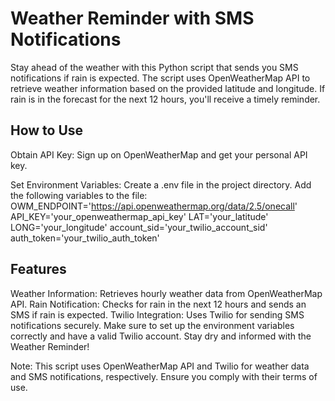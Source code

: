 # Weather Reminder with SMS Notifications
Stay ahead of the weather with this Python script that sends you SMS notifications if rain is expected. The script uses OpenWeatherMap API to retrieve weather information based on the provided latitude and longitude. If rain is in the forecast for the next 12 hours, you'll receive a timely reminder.

## How to Use
Obtain API Key: Sign up on OpenWeatherMap and get your personal API key.

Set Environment Variables:
Create a .env file in the project directory.
Add the following variables to the file:
OWM_ENDPOINT='https://api.openweathermap.org/data/2.5/onecall'
API_KEY='your_openweathermap_api_key'
LAT='your_latitude'
LONG='your_longitude'
account_sid='your_twilio_account_sid'
auth_token='your_twilio_auth_token'

## Features
Weather Information: Retrieves hourly weather data from OpenWeatherMap API.
Rain Notification: Checks for rain in the next 12 hours and sends an SMS if rain is expected.
Twilio Integration: Uses Twilio for sending SMS notifications securely.
Make sure to set up the environment variables correctly and have a valid Twilio account. Stay dry and informed with the Weather Reminder!

Note: This script uses OpenWeatherMap API and Twilio for weather data and SMS notifications, respectively. Ensure you comply with their terms of use.